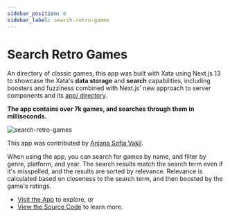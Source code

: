 ```yaml
---
sidebar_position: 6
sidebar_label: search-retro-games
---
```


# Search Retro Games

An directory of classic games, this app was built with Xata using Next.js 13 to showcase the Xata's **data storage** and **search** capabilities, including boosters and fuzziness combined with Next.js' new approach to server components and its [app/ directory](https://beta.nextjs.org/docs/app-directory-roadmap).

**The app contains over 7k games, and searches through them in milliseconds.**

![search-retro-games](/images/docs/examples/retro-games.png)

This app was contributed by [Anjana Sofia Vakil](https://anjana.dev/).

When using the app, you can search for games by name, and filter by genre, platform, and year. The search results match the search term even if it's misspelled, and the results are sorted by relevance. Relevance is calculated based on closeness to the search term, and then boosted by the game's ratings.

- [Visit the App](https://search-retro-games.vercel.app/) to explore, or
- [View the Source Code](https://github.com/vakila/search-retro-games) to learn more.
